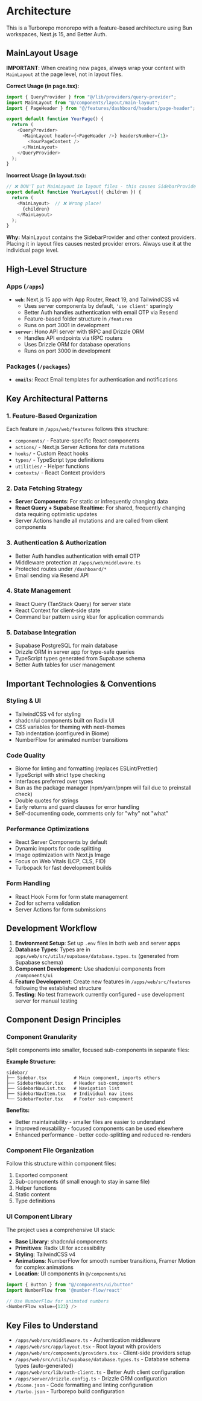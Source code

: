 # Architecture

This is a Turborepo monorepo with a feature-based architecture using Bun workspaces, Next.js 15, and Better Auth.

## MainLayout Usage

**IMPORTANT**: When creating new pages, always wrap your content with `MainLayout` at the page level, not in layout files.

**Correct Usage (in page.tsx):**
```typescript
import { QueryProvider } from "@/lib/providers/query-provider";
import MainLayout from "@/components/layout/main-layout";
import { PageHeader } from "@/features/dashboard/headers/page-header";

export default function YourPage() {
  return (
    <QueryProvider>
      <MainLayout header={<PageHeader />} headersNumber={1}>
        <YourPageContent />
      </MainLayout>
    </QueryProvider>
  );
}
```

**Incorrect Usage (in layout.tsx):**
```typescript
// ❌ DON'T put MainLayout in layout files - this causes SidebarProvider errors
export default function YourLayout({ children }) {
  return (
    <MainLayout>  // ❌ Wrong place!
      {children}
    </MainLayout>
  );
}
```

**Why:** MainLayout contains the SidebarProvider and other context providers. Placing it in layout files causes nested provider errors. Always use it at the individual page level.

## High-Level Structure

### Apps (`/apps`)
- **`web`**: Next.js 15 app with App Router, React 19, and TailwindCSS v4
  - Uses server components by default, `'use client'` sparingly
  - Better Auth handles authentication with email OTP via Resend
  - Feature-based folder structure in `/features`
  - Runs on port 3001 in development
- **`server`**: Hono API server with tRPC and Drizzle ORM
  - Handles API endpoints via tRPC routers
  - Uses Drizzle ORM for database operations
  - Runs on port 3000 in development

### Packages (`/packages`)
- **`emails`**: React Email templates for authentication and notifications

## Key Architectural Patterns

### 1. Feature-Based Organization
Each feature in `/apps/web/features` follows this structure:
- `components/` - Feature-specific React components
- `actions/` - Next.js Server Actions for data mutations
- `hooks/` - Custom React hooks
- `types/` - TypeScript type definitions
- `utilities/` - Helper functions
- `contexts/` - React Context providers

### 2. Data Fetching Strategy
- **Server Components**: For static or infrequently changing data
- **React Query + Supabase Realtime**: For shared, frequently changing data requiring optimistic updates
- Server Actions handle all mutations and are called from client components

### 3. Authentication & Authorization
- Better Auth handles authentication with email OTP
- Middleware protection at `/apps/web/middleware.ts`
- Protected routes under `/dashboard/*`
- Email sending via Resend API

### 4. State Management
- React Query (TanStack Query) for server state
- React Context for client-side state
- Command bar pattern using kbar for application commands

### 5. Database Integration
- Supabase PostgreSQL for main database
- Drizzle ORM in server app for type-safe queries
- TypeScript types generated from Supabase schema
- Better Auth tables for user management

## Important Technologies & Conventions

### Styling & UI
- TailwindCSS v4 for styling
- shadcn/ui components built on Radix UI
- CSS variables for theming with next-themes
- Tab indentation (configured in Biome)
- NumberFlow for animated number transitions

### Code Quality
- Biome for linting and formatting (replaces ESLint/Prettier)
- TypeScript with strict type checking  
- Interfaces preferred over types
- Bun as the package manager (npm/yarn/pnpm will fail due to preinstall check)
- Double quotes for strings
- Early returns and guard clauses for error handling
- Self-documenting code, comments only for "why" not "what"

### Performance Optimizations
- React Server Components by default
- Dynamic imports for code splitting
- Image optimization with Next.js Image
- Focus on Web Vitals (LCP, CLS, FID)
- Turbopack for fast development builds

### Form Handling
- React Hook Form for form state management
- Zod for schema validation
- Server Actions for form submissions

## Development Workflow

1. **Environment Setup**: Set up `.env` files in both web and server apps
2. **Database Types**: Types are in `apps/web/src/utils/supabase/database.types.ts` (generated from Supabase schema)
3. **Component Development**: Use shadcn/ui components from `/components/ui`
4. **Feature Development**: Create new features in `/apps/web/src/features` following the established structure
5. **Testing**: No test framework currently configured - use development server for manual testing

## Component Design Principles

### Component Granularity
Split components into smaller, focused sub-components in separate files:

**Example Structure:**
```
sidebar/
├── Sidebar.tsx          # Main component, imports others
├── SidebarHeader.tsx    # Header sub-component
├── SidebarNavList.tsx   # Navigation list
├── SidebarNavItem.tsx   # Individual nav items
└── SidebarFooter.tsx    # Footer sub-component
```

**Benefits:**
- Better maintainability - smaller files are easier to understand
- Improved reusability - focused components can be used elsewhere
- Enhanced performance - better code-splitting and reduced re-renders

### Component File Organization
Follow this structure within component files:
1. Exported component
2. Sub-components (if small enough to stay in same file)
3. Helper functions
4. Static content
5. Type definitions

### UI Component Library
The project uses a comprehensive UI stack:
- **Base Library**: shadcn/ui components
- **Primitives**: Radix UI for accessibility
- **Styling**: TailwindCSS v4
- **Animations**: NumberFlow for smooth number transitions, Framer Motion for complex animations
- **Location**: UI components in `@/components/ui`

```typescript
import { Button } from "@/components/ui/button"
import NumberFlow from '@number-flow/react'

// Use NumberFlow for animated numbers
<NumberFlow value={123} />
```

## Key Files to Understand

- `/apps/web/src/middleware.ts` - Authentication middleware  
- `/apps/web/src/app/layout.tsx` - Root layout with providers
- `/apps/web/src/components/providers.tsx` - Client-side providers setup
- `/apps/web/src/utils/supabase/database.types.ts` - Database schema types (auto-generated)
- `/apps/web/src/lib/auth-client.ts` - Better Auth client configuration
- `/apps/server/drizzle.config.ts` - Drizzle ORM configuration
- `/biome.json` - Code formatting and linting configuration
- `/turbo.json` - Turborepo build configuration